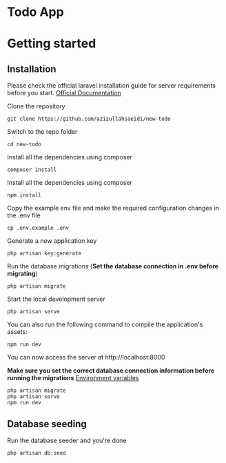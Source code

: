 # Todo App


# Getting started

## Installation

Please check the official laravel installation guide for server requirements before you start. [Official Documentation](https://laravel.com/docs/5.4/installation#installation)



Clone the repository

    git clone https://github.com/azizullahsaeidi/new-todo

Switch to the repo folder

    cd new-todo

Install all the dependencies using composer

    composer install

Install all the dependencies using composer

    npm install

Copy the example env file and make the required configuration changes in the .env file

    cp .env.example .env

Generate a new application key

    php artisan key:generate



Run the database migrations (**Set the database connection in .env before migrating**)

    php artisan migrate

Start the local development server

    php artisan serve

You can also run the following command to compile the application's assets:

    npm run dev

You can now access the server at http://localhost:8000


**Make sure you set the correct database connection information before running the migrations** [Environment variables](#environment-variables)

    php artisan migrate
    php artisan serve
    npm run dev

## Database seeding


Run the database seeder and you're done

    php artisan db:seed
